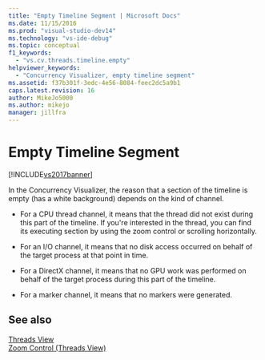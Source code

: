 ```yaml
---
title: "Empty Timeline Segment | Microsoft Docs"
ms.date: 11/15/2016
ms.prod: "visual-studio-dev14"
ms.technology: "vs-ide-debug"
ms.topic: conceptual
f1_keywords: 
  - "vs.cv.threads.timeline.empty"
helpviewer_keywords: 
  - "Concurrency Visualizer, empty timeline segment"
ms.assetid: f37b301f-3edc-4e56-8084-feec2dc5a9b1
caps.latest.revision: 16
author: MikeJo5000
ms.author: mikejo
manager: jillfra
---
```

# Empty Timeline Segment
[!INCLUDE[vs2017banner](../includes/vs2017banner.md)]

In the Concurrency Visualizer, the reason that a section of the timeline is empty (has a white background) depends on the kind of channel.  
  
- For a CPU thread channel, it means that the thread did not exist during this part of the timeline. If you're interested in the thread, you can find its executing section by using the zoom control or scrolling horizontally.  
  
- For an I/O channel, it means that no disk access occurred on behalf of the target process at that point in time.  
  
- For a DirectX channel, it means that no GPU work was performed on behalf of the target process during this part of the timeline.  
  
- For a marker channel, it means that no markers were generated.  
  
## See also  
 [Threads View](../profiling/threads-view-parallel-performance.md)   
 [Zoom Control (Threads View)](../profiling/zoom-control-threads-view.md)
